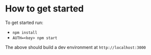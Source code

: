 # How to get started

To get started run: 
- `npm install`
- `AUTH=<key> npm start`

The above should build a dev environment at `http://localhost:3000`